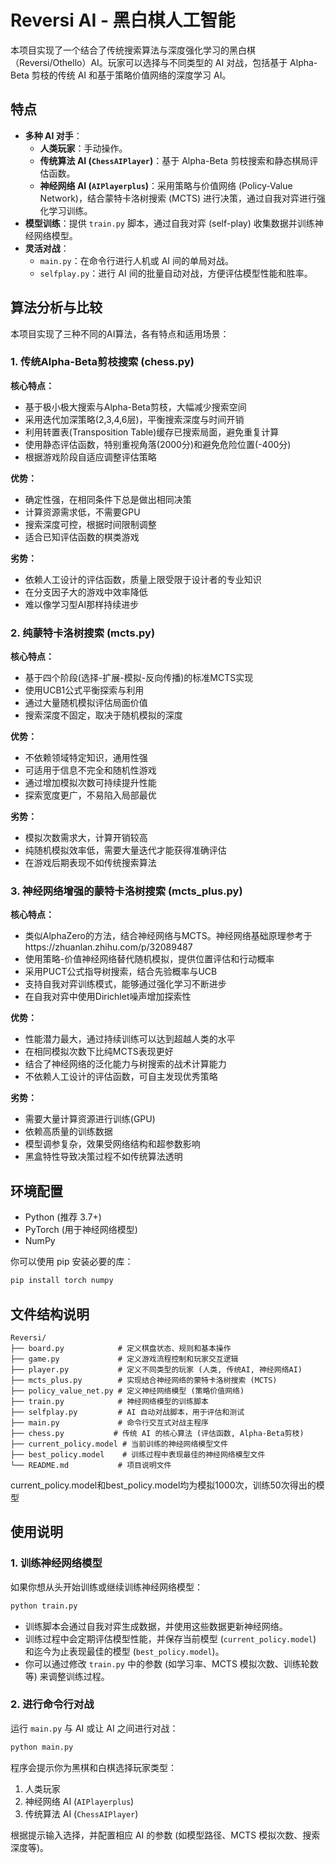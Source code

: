 # Reversi AI - 黑白棋人工智能

本项目实现了一个结合了传统搜索算法与深度强化学习的黑白棋（Reversi/Othello）AI。玩家可以选择与不同类型的 AI 对战，包括基于 Alpha-Beta 剪枝的传统 AI 和基于策略价值网络的深度学习 AI。

## 特点

*   **多种 AI 对手**：
    *   **人类玩家**：手动操作。
    *   **传统算法 AI (`ChessAIPlayer`)**：基于 Alpha-Beta 剪枝搜索和静态棋局评估函数。
    *   **神经网络 AI (`AIPlayerplus`)**：采用策略与价值网络 (Policy-Value Network)，结合蒙特卡洛树搜索 (MCTS) 进行决策，通过自我对弈进行强化学习训练。
*   **模型训练**：提供 `train.py` 脚本，通过自我对弈 (self-play) 收集数据并训练神经网络模型。
*   **灵活对战**：
    *   `main.py`：在命令行进行人机或 AI 间的单局对战。
    *   `selfplay.py`：进行 AI 间的批量自动对战，方便评估模型性能和胜率。

## 算法分析与比较

本项目实现了三种不同的AI算法，各有特点和适用场景：

### 1. 传统Alpha-Beta剪枝搜索 (chess.py)

**核心特点：**
- 基于极小极大搜索与Alpha-Beta剪枝，大幅减少搜索空间
- 采用迭代加深策略(2,3,4,6层)，平衡搜索深度与时间开销
- 利用转置表(Transposition Table)缓存已搜索局面，避免重复计算
- 使用静态评估函数，特别重视角落(2000分)和避免危险位置(-400分)
- 根据游戏阶段自适应调整评估策略

**优势：**
- 确定性强，在相同条件下总是做出相同决策
- 计算资源需求低，不需要GPU
- 搜索深度可控，根据时间限制调整
- 适合已知评估函数的棋类游戏

**劣势：**
- 依赖人工设计的评估函数，质量上限受限于设计者的专业知识
- 在分支因子大的游戏中效率降低
- 难以像学习型AI那样持续进步

### 2. 纯蒙特卡洛树搜索 (mcts.py)

**核心特点：**
- 基于四个阶段(选择-扩展-模拟-反向传播)的标准MCTS实现
- 使用UCB1公式平衡探索与利用
- 通过大量随机模拟评估局面价值
- 搜索深度不固定，取决于随机模拟的深度

**优势：**
- 不依赖领域特定知识，通用性强
- 可适用于信息不完全和随机性游戏
- 通过增加模拟次数可持续提升性能
- 探索宽度更广，不易陷入局部最优

**劣势：**
- 模拟次数需求大，计算开销较高
- 纯随机模拟效率低，需要大量迭代才能获得准确评估
- 在游戏后期表现不如传统搜索算法

### 3. 神经网络增强的蒙特卡洛树搜索 (mcts_plus.py)

**核心特点：**
- 类似AlphaZero的方法，结合神经网络与MCTS。神经网络基础原理参考于https://zhuanlan.zhihu.com/p/32089487
- 使用策略-价值神经网络替代随机模拟，提供位置评估和行动概率
- 采用PUCT公式指导树搜索，结合先验概率与UCB
- 支持自我对弈训练模式，能够通过强化学习不断进步
- 在自我对弈中使用Dirichlet噪声增加探索性

**优势：**
- 性能潜力最大，通过持续训练可以达到超越人类的水平
- 在相同模拟次数下比纯MCTS表现更好
- 结合了神经网络的泛化能力与树搜索的战术计算能力
- 不依赖人工设计的评估函数，可自主发现优秀策略

**劣势：**
- 需要大量计算资源进行训练(GPU)
- 依赖高质量的训练数据
- 模型调参复杂，效果受网络结构和超参数影响
- 黑盒特性导致决策过程不如传统算法透明

## 环境配置

*   Python (推荐 3.7+)
*   PyTorch (用于神经网络模型)
*   NumPy

你可以使用 pip 安装必要的库：
```bash
pip install torch numpy
```

## 文件结构说明

```
Reversi/
├── board.py            # 定义棋盘状态、规则和基本操作
├── game.py             # 定义游戏流程控制和玩家交互逻辑
├── player.py           # 定义不同类型的玩家 (人类, 传统AI, 神经网络AI)
├── mcts_plus.py        # 实现结合神经网络的蒙特卡洛树搜索 (MCTS)
├── policy_value_net.py # 定义神经网络模型 (策略价值网络)
├── train.py            # 神经网络模型的训练脚本
├── selfplay.py         # AI 自动对战脚本，用于评估和测试
├── main.py             # 命令行交互式对战主程序
├── chess.py           # 传统 AI 的核心算法 (评估函数, Alpha-Beta剪枝)
├── current_policy.model # 当前训练的神经网络模型文件
├── best_policy.model    # 训练过程中表现最佳的神经网络模型文件
└── README.md           # 项目说明文件
```
current_policy.model和best_policy.model均为模拟1000次，训练50次得出的模型

## 使用说明

### 1. 训练神经网络模型

如果你想从头开始训练或继续训练神经网络模型：

```bash
python train.py
```

*   训练脚本会通过自我对弈生成数据，并使用这些数据更新神经网络。
*   训练过程中会定期评估模型性能，并保存当前模型 (`current_policy.model`) 和迄今为止表现最佳的模型 (`best_policy.model`)。
*   你可以通过修改 `train.py` 中的参数 (如学习率、MCTS 模拟次数、训练轮数等) 来调整训练过程。

### 2. 进行命令行对战

运行 `main.py` 与 AI 或让 AI 之间进行对战：

```bash
python main.py
```

程序会提示你为黑棋和白棋选择玩家类型：
1.  人类玩家
2.  神经网络 AI (`AIPlayerplus`)
3.  传统算法 AI (`ChessAIPlayer`)

根据提示输入选择，并配置相应 AI 的参数 (如模型路径、MCTS 模拟次数、搜索深度等)。


